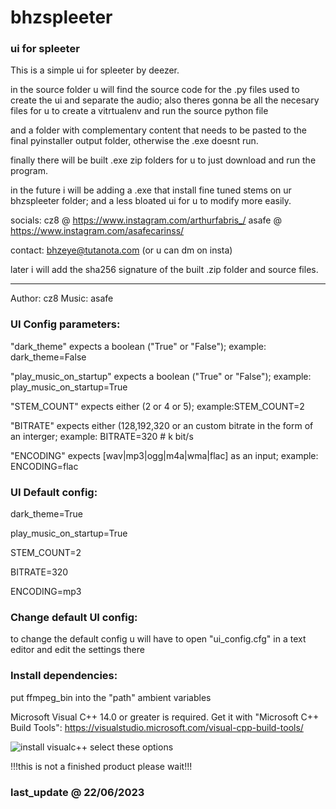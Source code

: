 # bhzspleeter
### ui for spleeter

This is a simple ui for spleeter by deezer.

in the source folder u will find the source code for the .py files used to create the ui and separate the audio;
also theres gonna be all the necesary files for u to create a vitrtualenv and run the source python file

and a folder with complementary content that needs to be pasted to the final pyinstaller output folder, otherwise the .exe doesnt run.

finally there will be built .exe zip folders for u to just download and run the program.

in the future i will be adding a .exe that install fine tuned stems on ur bhzspleeter folder;
and a less bloated ui for u to modify more easily.

socials:
cz8   @   https://www.instagram.com/arthurfabris_/
asafe @   https://www.instagram.com/asafecarinss/

contact: bhzeye@tutanota.com (or u can dm on insta)

later i will add the sha256 signature of the built .zip folder and source files.
_________________________________________

Author: cz8
Music: asafe
### UI Config parameters:

"dark_theme" expects a boolean ("True" or "False"); example: dark_theme=False

"play_music_on_startup" expects a boolean ("True" or "False"); example: play_music_on_startup=True

"STEM_COUNT" expects either (2 or 4 or 5); example:STEM_COUNT=2

"BITRATE" expects either (128,192,320 or an custom bitrate in the form of an interger; example: BITRATE=320 # k bit/s

"ENCODING" expects [wav|mp3|ogg|m4a|wma|flac] as an input; example: ENCODING=flac
		
### UI Default config:

dark_theme=True

play_music_on_startup=True

STEM_COUNT=2

BITRATE=320

ENCODING=mp3

### Change default UI config:
		
to change the default config u will have to open "ui_config.cfg" in a text editor and edit the settings there
	
### Install dependencies:

put ffmpeg_bin into the "path" ambient variables

Microsoft Visual C++ 14.0 or greater is required. Get it with "Microsoft C++ Build Tools": https://visualstudio.microsoft.com/visual-cpp-build-tools/

![install visualc++](https://github.com/cz-8/bhzspleeter/assets/137376594/379e2616-94ea-46b3-944b-d738a5399c9d)
select these options

!!!this is not a finished product please wait!!!
### last_update @ 22/06/2023



